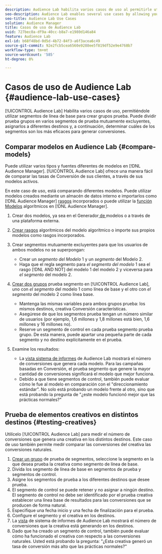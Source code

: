 ```yaml
---
description: Audience Lab habilita varios casos de uso al permitirle utilizar segmentos de línea de base para crear grupos prueba. Puede dividir prueba grupos en varios segmentos de prueba mutuamente excluyentes, asignarlos a diferentes destinos y, a continuación, determinar cuáles de los segmentos son los más eficaces para generar conversiones.
seo-description: Audience Lab enables several use cases by allowing you to use baseline segments for creating test groups. You can divide test groups into several mutually exclusive test segments, map these to different destinations and then determine which of the segments are most effective in driving conversions.
seo-title: Audience Lab Use Cases
solution: Audience Manager
title: Casos de uso de Audience Lab
uuid: 727bec8a-df9a-40cc-b8a7-e1980d146a84
feature: Audience Lab
exl-id: b68f48bd-0d5d-4b72-84f3-a6f3acea6c49
source-git-commit: 92e2fcb5cea6560e9288ee5f819df52e9e4768b7
workflow-type: tm+mt
source-wordcount: '585'
ht-degree: 0%

---
```


# Casos de uso de Audience Lab {#audience-lab-use-cases}

[!UICONTROL Audience Lab] Habilita varios casos de uso, permitiéndole utilizar segmentos de línea de base para crear grupos prueba. Puede dividir prueba grupos en varios segmentos de prueba mutuamente excluyentes, asignarlos a diferentes destinos y, a continuación, determinar cuáles de los segmentos son los más eficaces para generar conversiones.

## Comparar modelos en Audience Lab {#compare-models}

Puede utilizar varios tipos y fuentes diferentes de modelos en [!DNL Audience Manager]. [!UICONTROL Audience Lab] ofrece una manera fácil de comparar las tasas de Conversión de sus clientes, a través de sus modelos activos.

<!-- audience-lab-compare-models.xml -->

En este caso de uso, está comparando diferentes modelos. Puede utilizar modelos creados mediante un almacén de datos interno e importarlos como [!DNL Audience Manager] [rasgos](../../features/traits/create-onboarded-rule-based-traits.md#create-rules-based-or-onboarded-traits) incorporados o puede utilizar la [función Modelos](../../features/algorithmic-models/understanding-models.md) algorítmicos en [!DNL Audience Manager].

1. Crear dos modelos, ya sea en el Generador[&#x200B; de &#x200B;](../../features/algorithmic-models/create-model.md)modelos o a través de una plataforma externa.
1. [Crear rasgos](../../features/traits/create-algorithmic-traits.md) algorítmicos del modelo algorítmico o importe sus propios modelos como rasgos incorporados.
1. Crear segmentos mutuamente excluyentes para que los usuarios de ambos modelos no se superpongan:

   * Crear un *segmento del Modelo* 1 y un *segmento* del Modelo 2.
   * Haga que el regla segmento para *el segmento del modelo* 1 sea el rasgo [!DNL AND NOT] del modelo 1 del modelo 2 y viceversa para *el segmento* del modelo 2.

1. [Crear dos grupos](../../features/audience-lab/audience-lab-manage-test-groups.md#create-test-groups) prueba segmento en [!UICONTROL Audience Lab], uno con *el segmento* del modelo 1 como línea de base y el otro con *el segmento* del modelo 2 como línea base.

   * Mantenga las mismas variables para ambos grupos prueba: los mismos destinos, creativa Conversión características.
   * Asegúrese de que los segmentos prueba tengan un número similar de usuarios (por ejemplo, 1,6 millones y 1,8 millones está bien, 1,6 millones y 16 millones no).
   * Reserve un segmento de control en cada prueba segmento prueba grupo. De esta manera, puede apartar una pequeña parte de cada segmento y no destino explícitamente en el prueba.

1. Examine los resultados:

   * La [vista sistema de informes](../../features/audience-lab/audience-lab-reporting-view.md) de Audience Lab mostrará el número de conversiones que genera cada modelo. Para las campañas basadas en Conversión, el prueba segmento que genere la mayor cantidad de conversiones significará el modelo que mejor funciona.
   * Debido a que tiene segmentos de control, también puede evaluar cómo le fue al modelo en comparación con el &quot;direccionamiento estándar&quot;. No solo está probando un modelo frente al otro, sino que está probando la pregunta de &quot;¿este modelo funcionó mejor que las prácticas normales?&quot;

## Prueba de elementos creativos en distintos destinos {#testing-creatives}

<!-- audience-lab-creatives-across-destinations.xml -->

Utilícelo [!UICONTROL Audience Lab] para medir el número de conversiones que genera una creativa en los distintos destinos. Este caso de uso también permite medir comparar las conversiones del creativa las conversiones naturales.

1. [Crear un grupo](../../features/audience-lab/audience-lab-manage-test-groups.md#create-test-groups) de prueba de segmentos, seleccione la segmento en la que desea prueba la creativa como segmento de línea de base.
1. Divida los segmento de línea de base en segmentos de prueba y segmentos de control.
1. Asigne los segmentos de prueba a los diferentes destinos que desee prueba.
1. El segmento de control se puede retener y no asignar a ningún destino. El segmento de control no debe ser identificado por el prueba creativa establecer una línea base de resultados para las conversiones que se producen de forma natural.
1. Especifique una fecha inicio y una fecha de finalización para el prueba.
1. Configure el segmento y el creativa en los destinos.
1. La [vista](../../features/audience-lab/audience-lab-reporting-view.md) de sistema de informes de Audience Lab mostrará el número de conversiones que la creativa está generando en los destinos.
1. Dado que ha creado un segmento de control, también puede evaluar cómo ha funcionado el creativa con respecto a las conversiones naturales. Usted está probando la pregunta: &quot;¿Esta creativa generó un tasa de conversión más alto que las prácticas normales?&quot;
